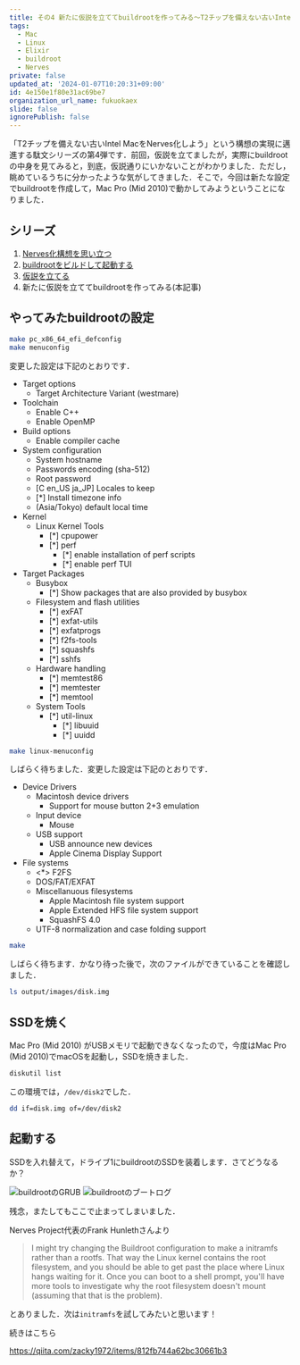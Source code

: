 ```yaml
---
title: その4 新たに仮説を立ててbuildrootを作ってみる〜T2チップを備えない古いIntel MacをNerves化しようとする日々
tags:
  - Mac
  - Linux
  - Elixir
  - buildroot
  - Nerves
private: false
updated_at: '2024-01-07T10:20:31+09:00'
id: 4e150e1f80e31ac69be7
organization_url_name: fukuokaex
slide: false
ignorePublish: false
---
```

「T2チップを備えない古いIntel MacをNerves化しよう」という構想の実現に邁進する駄文シリーズの第4弾です．前回，仮説を立てましたが，実際にbuildrootの中身を見てみると，到底，仮説通りにいかないことがわかりました．ただし，眺めているうちに分かったような気がしてきました．そこで，今回は新たな設定でbuildrootを作成して，Mac Pro (Mid 2010)で動かしてみようということになりました．

## シリーズ

1. [Nerves化構想を思い立つ](https://qiita.com/zacky1972/items/d1da49dedfaafae57cbb)
1. [buildrootをビルドして起動する](https://qiita.com/zacky1972/items/4ce0032514978a7d2f1f)
1. [仮説を立てる](https://qiita.com/zacky1972/items/3d38a74c6e67b26efe6d)
1. 新たに仮説を立ててbuildrootを作ってみる(本記事)

## やってみたbuildrootの設定

```bash
make pc_x86_64_efi_defconfig
make menuconfig
```

変更した設定は下記のとおりです．

* Target options
    * Target Architecture Variant (westmare)
* Toolchain
    * Enable C++
    * Enable OpenMP
* Build options
    * Enable compiler cache
* System configuration
    * System hostname
    * Passwords encoding (sha-512)
    * Root password
    * [C en_US ja_JP] Locales to keep
    * [*] Install timezone info
    * (Asia/Tokyo) default local time
* Kernel
    * Linux Kernel Tools
        * [*] cpupower
        * [*] perf
            * [*] enable installation of perf scripts
            * [*] enable perf TUI
* Target Packages
    * Busybox
        * [*] Show packages that are also provided by busybox
    * Filesystem and flash utilities
        * [*] exFAT
        * [*] exfat-utils
        * [*] exfatprogs
        * [*] f2fs-tools
        * [*] squashfs
        * [*] sshfs
    * Hardware handling
        * [*] memtest86
        * [*] memtester
        * [*] memtool
    * System Tools
        * [*] util-linux
            * [*] libuuid
            * [*] uuidd
```bash
make linux-menuconfig
```

しばらく待ちました．変更した設定は下記のとおりです．

* Device Drivers
    * Macintosh device drivers
        * Support for mouse button 2+3 emulation
    * Input device
        * <M> Mouse
    * USB support
        * USB announce new devices
        * Apple Cinema Display Support
* File systems
    * <*> F2FS
    * DOS/FAT/EXFAT
    * Miscellanuous filesystems
        * Apple Macintosh file system support
        * Apple Extended HFS file system support
        * SquashFS 4.0
    * UTF-8 normalization and case folding support

```bash
make
```

しばらく待ちます．かなり待った後で，次のファイルができていることを確認しました．

```bash
ls output/images/disk.img
```



## SSDを焼く

Mac Pro (Mid 2010) がUSBメモリで起動できなくなったので，今度はMac Pro (Mid 2010)でmacOSを起動し，SSDを焼きました．

```bash
diskutil list
```

この環境では，`/dev/disk2`でした．

```bash
dd if=disk.img of=/dev/disk2
```

## 起動する

SSDを入れ替えて，ドライブ1にbuildrootのSSDを装着します．さてどうなるか？

![buildrootのGRUB](https://qiita-image-store.s3.ap-northeast-1.amazonaws.com/0/55223/3ebd2f0f-44c9-a816-d641-2ff934d2dd0c.jpeg)
![buildrootのブートログ](https://qiita-image-store.s3.ap-northeast-1.amazonaws.com/0/55223/11400af3-3d66-8909-e491-929592673c76.jpeg)

残念，またしてもここで止まってしまいました．

Nerves Project代表のFrank Hunlethさんより

> I might try changing the Buildroot configuration to make a initramfs rather than a rootfs. That way the Linux kernel contains the root filesystem, and you should be able to get past the place where Linux hangs waiting for it. Once you can boot to a shell prompt, you'll have more tools to investigate why the root filesystem doesn't mount (assuming that that is the problem).

とありました．次は`initramfs`を試してみたいと思います！

続きはこちら

https://qiita.com/zacky1972/items/812fb744a62bc30661b3

